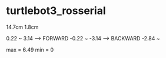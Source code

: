 # turtlebot3_rosserial
14.7cm
1.8cm

0.22 ~ 3.14 --> FORWARD
-0.22 ~ -3.14 --> BACKWARD
-2.84 ~

max = 6.49
min = 0
